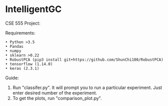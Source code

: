 # IntelligentGC

CSE 555 Project:

Requirements: 

    • Python >3.5
    • Pandas
    • numpy
    • sklearn >0.22
    • RobustPCA (pip3 install git+https://github.com/ShunChi100/RobustPCA)
    • tensorflow (1.14.0)
    • keras (2.3.1)

Guide:
1. Run "classifer.py". It will prompt you to run a particular experiment. Just enter desired number of the experiment.
2. To get the plots, run "comparison_plot.py".
